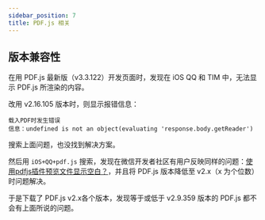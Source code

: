 ```yaml
---
sidebar_position: 7
title: PDF.js 相关
---
```


## 版本兼容性

在用 PDF.js 最新版（v3.3.122）开发页面时，发现在 iOS QQ 和 TIM 中，无法显示 PDF.js 所渲染的内容。

改用 v2.16.105 版本时，则显示报错信息：

```
载入PDF时发生错误
信息：undefined is not an object(evaluating 'response.body.getReader')
```

搜索上面问题，也没找到解决方案。

然后用 `iOS+QQ+pdf.js` 搜索，发现在微信开发者社区有用户反映同样的问题：[使用pdfjs插件预览文件显示空白？](https://developers.weixin.qq.com/community/develop/doc/000cc8990307780f4d9bf2a3b51000)，并且将 PDF.js 版本降低至 v2.x（x 为个位数）时问题解决。

于是下载了 PDF.js v2.x各个版本，发现等于或低于 v2.9.359 版本的 PDF.js 都不会有上面所说的问题。
